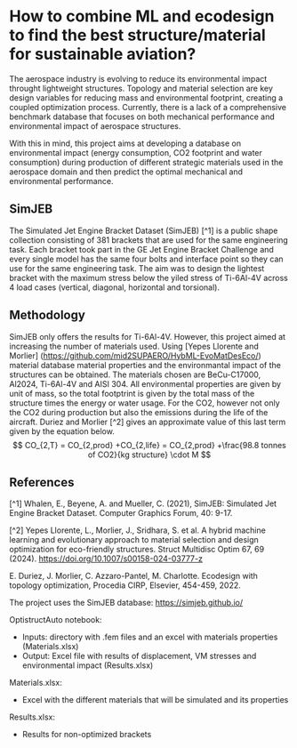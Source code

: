 # How to combine ML and ecodesign to find the best structure/material for sustainable aviation?

The aerospace industry is evolving to reduce its environmental impact throught lightweight structures. Topology and material selection are key design variables for reducing mass and environmental footprint, creating a coupled optimization process.
Currently, there is a lack of a comprehensive benchmark database that focuses on both mechanical performance and environmental impact of aerospace structures.

With this in mind, this project aims at developing a database on environmental impact (energy consumption, CO2 footprint and water consumption) during production of different strategic materials used in the aerospace domain and then predict the optimal mechanical and environmental performance.


## SimJEB

The Simulated Jet Engine Bracket Dataset (SimJEB) [^1] is a public shape collection consisting of 381 brackets that are used for the same engineering task. Each bracket took part in the GE Jet Engine Bracket Challenge and every single model has the same four bolts and interface point so they can use for the same engineering task. The aim was to design the lightest bracket with the maximum stress below the yiled stress of Ti-6Al-4V across 4 load cases (vertical, diagonal, horizontal and torsional). 

## Methodology 

SimJEB only offers the results for Ti-6Al-4V. However, this project aimed at increasing the number of materials used. Using [Yepes Llorente and Morlier] (https://github.com/mid2SUPAERO/HybML-EvoMatDesEco/) material database material properties and the environmantal impact of the structures can be obtained. The materials chosen are BeCu-C17000, Al2024, Ti-6Al-4V and AISI 304. All environmental properties are given by unit of mass, so the total footptrint is given by the total mass of the structure times the energy or water usage. For the CO2, however not only the CO2 during production but also the emissions during the life of the aircraft. Duriez and Morlier [^2] gives an approximate value of this last term given by the equation below.
$$ CO_{2,T} = CO_{2,prod} +CO_{2,life} = CO_{2,prod} +\frac{98.8 tonnes of CO2}{kg structure} \cdot M $$ 







## References 

[^1] Whalen, E., Beyene, A. and Mueller, C. (2021), SimJEB: Simulated Jet Engine Bracket Dataset. Computer Graphics Forum, 40: 9-17.

[^2] Yepes Llorente, L., Morlier, J., Sridhara, S. et al. A hybrid machine learning and evolutionary approach to material selection and design optimization for eco-friendly structures. Struct Multidisc Optim 67, 69 (2024). https://doi.org/10.1007/s00158-024-03777-z

E. Duriez, J. Morlier, C. Azzaro-Pantel, M. Charlotte. Ecodesign with topology optimization, Procedia CIRP, Elsevier, 454-459, 2022.





The project uses the SimJEB database: https://simjeb.github.io/

OptistructAuto notebook: 
  - Inputs: directory with .fem files and an excel with materials properties (Materials.xlsx)
  - Output: Excel file with results of displacement, VM stresses and environmental impact (Results.xlsx)

Materials.xlsx:
  - Excel with the different materials that will be simulated and its properties

Results.xlsx: 
  - Results for non-optimized brackets
